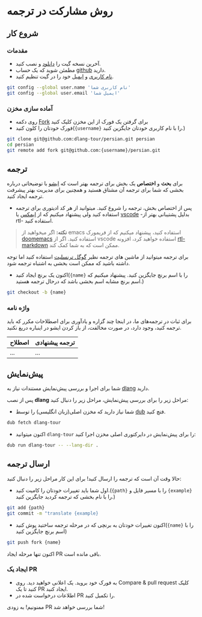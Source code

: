 # روش مشارکت در ترجمه

## شروع کار

### مقدمات

* آخرین نسخه گیت را [دانلود](https://git-scm.com/downloads) و نصب کنید.
* مطمئن شوید که یک حساب [github](https://github.com/join) دارید.
* [نام کاربری](https://docs.github.com/en/get-started/getting-started-with-git/setting-your-username-in-git) و [ایمیل](https://docs.github.com/en/account-and-profile/setting-up-and-managing-your-personal-account-on-github/managing-email-preferences/setting-your-commit-email-address) خود را در گیت تنظیم کنید.

```sh
git config --global user.name 'نام کاربری شما'
git config --global user.email 'ایمیل شما'
```

### آماده سازی مخزن

* روی دکمه [Fork](https://github.com/dlang-tour/persian/fork) برای گرفتن یک فورک از این مخزن کلیک کنید
* فورک خودتان را کلون کنید(`{username}` را با نام کاربری خودتان جایگزین کنید.)

```sh
git clone git@github.com:dlang-tour/persian.git persian
cd persian
git remote add fork git@github.com:{username}/persian.git
```

## ترجمه

برای **بحث** و **اختصاص** یک بخش برای ترجمه بهتر است که [ایشو](https://github.com/dlang-tour/persian/issues/new)
با توضیحاتی درباره بخشی که شما برای ترجمه آن مشتاق هستید و همچنین برای مدیریت بهتر پیشرفت ترجمه ایجاد کنید.

* پس از اختصاص بخش، ترجمه را شروع کنید. میتوانید از هر کد ادیتوری برای ترجمه استفاده کنید ولی پیشنهاد میکنیم که از [ایمکس](https://www.gnu.org/software/emacs/) یا [vscode](https://code.visualstudio.com/) -بدلیل پشتیبانی بهتر از rtl- استفاده کنید.

> **نکته:**
> اگر میخواهید از emacs استفاده کنید، پیشنهاد میکنیم که از فریمورک [doomemacs](https://doomemacs.org) استفاده کنید.
> اگر از vscode استفاده خواهید کرد، افزونه [rtl-markdown](https://marketplace.visualstudio.com/items?itemName=dalirnet.rtl-markdown) ممکن است که به شما کمک کند.

برای ترجمه میتوانید از ماشین های ترجمه نظیر [گوگل ترنسلیت](https://translate.google.com) استفاده کنید اما توجه داشته باشید که ممکن است بخشی به اشتباه ترجمه شود.

* اکنون یک برنچ ایجاد کنید(`{name}` را با اسم برنچ جایگزین کنید. پیشنهاد میکنیم که اسم برنچ مشابه اسم بخشی باشد که درحال ترجمه هستید.)

```sh
git checkout -b {name}
```

### واژه نامه

برای ثبات در ترجمه‌های ما، در اینجا چند گزاره و یادآوری برای اصطلاحات مکرر که باید ترجمه کنید، وجود دارد، در صورت مخالفت، از باز کردن ایشو در اینباره دریغ نکنید.

| اصطلاح | ترجمه پیشنهادی |
| ----------- | ------ |
| ... | ... |

## پیش‌نمایش

شما برای اجرا و بررسی پیش‌نمایش مستندات نیاز به [dlang](https://dlang.org/) دارید.

پس از نصب **dlang** مراحل زیر را برای بررسی پیش‌نمایش، مراحل زیر را دنبال کنید:

* شما نیاز دارید که مخزن اصلی(زبان انگلیسی) را توسط [dub](https://github.com/dlang/dub) فتچ کنید.

```sh
dub fetch dlang-tour
```

* اکنون میتوانید `dlang-tour` را برای پیش‌نمایش در دایرکتوری اصلی مخزن اجرا کنید:

```sh
dub run dlang-tour -- --lang-dir .
```

## ارسال ترجمه

حالا وقت آن است که ترجمه را ارسال کنید! برای این کار مراحل زیر را دنبال کنید:

* اول شما باید تغییرات خودتان را کامیت کنید.(`{path}` را با مسیر فایل و `{example}` را با نام بخشی که ترجمه کردید جایگزین کنید.)

```sh
git add {path}
git commit -m "translate {example}
```

* اکنون تغییرات خودتان به برنچی که در مرحله ترجمه ساختید پوش کنید(`{name}` را با اسم برنچ جایگزین کنید)

```sh
git push fork {name}
```

اکنون تنها مرحله ایجاد PR باقی مانده است.

### ایجاد یک PR

* به فورک خود بروید. یک اعلانی خواهید دید. روی Compare & pull request کلیک کنید تا یک PR ایجاد کنید.
* اطلاعات درخواست شده در PR را تکمیل کنید.

ممنونیم! به زودی PR شما بررسی خواهد شد!

